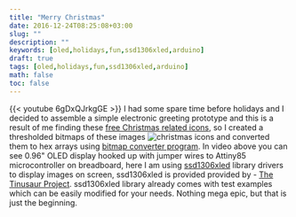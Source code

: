 ```yaml
---
title: "Merry Christmas"
date: 2016-12-24T08:25:08+03:00
slug: ""
description: ""
keywords: [oled,holidays,fun,ssd1306xled,arduino]
draft: true
tags: [oled,holidays,fun,ssd1306xled,arduino]
math: false
toc: false
---
```

{{< youtube 6gDxQJrkgGE >}}
I had some spare time before holidays and I decided to assemble a simple electronic greeting prototype and this is a result of me finding these [free Christmas related icons](http://sivioco.com/blog/free-christmas-vector-icons), so I created a thresholded bitmaps of these images <img src="https://sivioco.com/wp-content/uploads/2012/11/christmasicons.jpg" alt="christmas icons"> and converted them to hex arrays using [bitmap converter program](http://en.radzio.dxp.pl/bitmap_converter). In video above you can see 0.96" OLED display hooked up with jumper wires to Attiny85 microcontroller on breadboard, here I am using [ssd1306xled](https://bitbucket.org/tinusaur/ssd1306xled) library drivers to display images on screen, ssd1306xled is provided provided by - [The Tinusaur Project](https://tinusaur.org/about/). ssd1306xled library already comes with test examples which can be easily modified for your needs. Nothing mega epic, but that is just the beginning.